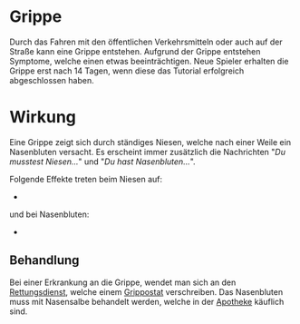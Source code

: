 # Grippe

Durch das Fahren mit den öffentlichen Verkehrsmitteln oder auch auf der Straße kann eine Grippe entstehen. Aufgrund der Grippe entstehen Symptome, welche einen etwas beeinträchtigen. 
Neue Spieler erhalten die Grippe erst nach 14 Tagen, wenn diese das Tutorial erfolgreich abgeschlossen haben.

# Wirkung

Eine Grippe zeigt sich durch ständiges Niesen, welche nach einer Weile ein Nasenbluten versacht. Es erscheint immer zusätzlich die Nachrichten "*Du musstest Niesen...*" und "*Du hast Nasenbluten...*".

Folgende Effekte treten beim Niesen auf:

-
und bei Nasenbluten:

-

## Behandlung

Bei einer Erkrankung an die Grippe, wendet man sich an den [Rettungsdienst](../../pages/fraktionen/rettungsdienst.md), welche einem [Grippostat](../../pages/bmt/grippostat.md) verschreiben. Das Nasenbluten muss mit Nasensalbe behandelt werden, welche in der [Apotheke](../../pages/biz/apotheke.md) käuflich sind.
